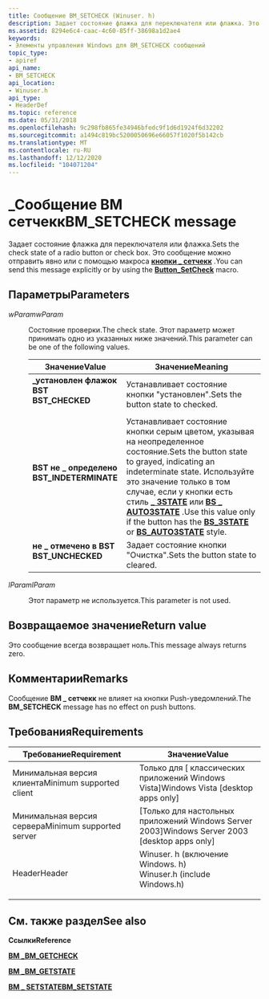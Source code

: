 ```yaml
---
title: Сообщение BM_SETCHECK (Winuser. h)
description: Задает состояние флажка для переключателя или флажка. Это сообщение можно отправить явно или с помощью \_ макроса кнопки сетчекк.
ms.assetid: 8294e6c4-caac-4c60-85ff-38698a1d2ae4
keywords:
- Элементы управления Windows для BM_SETCHECK сообщений
topic_type:
- apiref
api_name:
- BM_SETCHECK
api_location:
- Winuser.h
api_type:
- HeaderDef
ms.topic: reference
ms.date: 05/31/2018
ms.openlocfilehash: 9c298fb865fe34946bfedc9f1d6d1924f6d32202
ms.sourcegitcommit: a1494c819bc5200050696e66057f1020f5b142cb
ms.translationtype: MT
ms.contentlocale: ru-RU
ms.lasthandoff: 12/12/2020
ms.locfileid: "104071204"
---
```

# <a name="bm_setcheck-message"></a><span data-ttu-id="867d1-105">\_Сообщение BM сетчекк</span><span class="sxs-lookup"><span data-stu-id="867d1-105">BM\_SETCHECK message</span></span>

<span data-ttu-id="867d1-106">Задает состояние флажка для переключателя или флажка.</span><span class="sxs-lookup"><span data-stu-id="867d1-106">Sets the check state of a radio button or check box.</span></span> <span data-ttu-id="867d1-107">Это сообщение можно отправить явно или с помощью макроса [**кнопки \_ сетчекк**](/windows/desktop/api/Windowsx/nf-windowsx-button_setcheck) .</span><span class="sxs-lookup"><span data-stu-id="867d1-107">You can send this message explicitly or by using the [**Button\_SetCheck**](/windows/desktop/api/Windowsx/nf-windowsx-button_setcheck) macro.</span></span>

## <a name="parameters"></a><span data-ttu-id="867d1-108">Параметры</span><span class="sxs-lookup"><span data-stu-id="867d1-108">Parameters</span></span>

<dl> <dt>

<span data-ttu-id="867d1-109">*wParam*</span><span class="sxs-lookup"><span data-stu-id="867d1-109">*wParam*</span></span> 
</dt> <dd>

<span data-ttu-id="867d1-110">Состояние проверки.</span><span class="sxs-lookup"><span data-stu-id="867d1-110">The check state.</span></span> <span data-ttu-id="867d1-111">Этот параметр может принимать одно из указанных ниже значений.</span><span class="sxs-lookup"><span data-stu-id="867d1-111">This parameter can be one of the following values.</span></span>



| <span data-ttu-id="867d1-112">Значение</span><span class="sxs-lookup"><span data-stu-id="867d1-112">Value</span></span>                                                                                                                                                                     | <span data-ttu-id="867d1-113">Значение</span><span class="sxs-lookup"><span data-stu-id="867d1-113">Meaning</span></span>                                                                                                                                                                                                                                |
|---------------------------------------------------------------------------------------------------------------------------------------------------------------------------|----------------------------------------------------------------------------------------------------------------------------------------------------------------------------------------------------------------------------------------|
| <span id="BST_CHECKED"></span><span id="bst_checked"></span><dl> <span data-ttu-id="867d1-114"><dt>**\_установлен флажок BST**</dt></span><span class="sxs-lookup"><span data-stu-id="867d1-114"><dt>**BST\_CHECKED**</dt></span></span> </dl>                   | <span data-ttu-id="867d1-115">Устанавливает состояние кнопки "установлен".</span><span class="sxs-lookup"><span data-stu-id="867d1-115">Sets the button state to checked.</span></span><br/>                                                                                                                                                                                           |
| <span id="BST_INDETERMINATE"></span><span id="bst_indeterminate"></span><dl> <span data-ttu-id="867d1-116"><dt>**BST не \_ определено**</dt></span><span class="sxs-lookup"><span data-stu-id="867d1-116"><dt>**BST\_INDETERMINATE**</dt></span></span> </dl> | <span data-ttu-id="867d1-117">Устанавливает состояние кнопки серым цветом, указывая на неопределенное состояние.</span><span class="sxs-lookup"><span data-stu-id="867d1-117">Sets the button state to grayed, indicating an indeterminate state.</span></span> <span data-ttu-id="867d1-118">Используйте это значение только в том случае, если у кнопки есть стиль [**\_ 3STATE**](button-styles.md) или [**BS \_ AUTO3STATE**](button-styles.md) .</span><span class="sxs-lookup"><span data-stu-id="867d1-118">Use this value only if the button has the [**BS\_3STATE**](button-styles.md) or [**BS\_AUTO3STATE**](button-styles.md) style.</span></span><br/> |
| <span id="BST_UNCHECKED"></span><span id="bst_unchecked"></span><dl> <span data-ttu-id="867d1-119"><dt>**не \_ отмечено в BST**</dt></span><span class="sxs-lookup"><span data-stu-id="867d1-119"><dt>**BST\_UNCHECKED**</dt></span></span> </dl>             | <span data-ttu-id="867d1-120">Задает состояние кнопки "Очистка".</span><span class="sxs-lookup"><span data-stu-id="867d1-120">Sets the button state to cleared.</span></span><br/>                                                                                                                                                                                           |



 

</dd> <dt>

<span data-ttu-id="867d1-121">*lParam*</span><span class="sxs-lookup"><span data-stu-id="867d1-121">*lParam*</span></span> 
</dt> <dd>

<span data-ttu-id="867d1-122">Этот параметр не используется.</span><span class="sxs-lookup"><span data-stu-id="867d1-122">This parameter is not used.</span></span>

</dd> </dl>

## <a name="return-value"></a><span data-ttu-id="867d1-123">Возвращаемое значение</span><span class="sxs-lookup"><span data-stu-id="867d1-123">Return value</span></span>

<span data-ttu-id="867d1-124">Это сообщение всегда возвращает ноль.</span><span class="sxs-lookup"><span data-stu-id="867d1-124">This message always returns zero.</span></span>

## <a name="remarks"></a><span data-ttu-id="867d1-125">Комментарии</span><span class="sxs-lookup"><span data-stu-id="867d1-125">Remarks</span></span>

<span data-ttu-id="867d1-126">Сообщение **BM \_ сетчекк** не влияет на кнопки Push-уведомлений.</span><span class="sxs-lookup"><span data-stu-id="867d1-126">The **BM\_SETCHECK** message has no effect on push buttons.</span></span>

## <a name="requirements"></a><span data-ttu-id="867d1-127">Требования</span><span class="sxs-lookup"><span data-stu-id="867d1-127">Requirements</span></span>



| <span data-ttu-id="867d1-128">Требование</span><span class="sxs-lookup"><span data-stu-id="867d1-128">Requirement</span></span> | <span data-ttu-id="867d1-129">Значение</span><span class="sxs-lookup"><span data-stu-id="867d1-129">Value</span></span> |
|-------------------------------------|----------------------------------------------------------------------------------------------------------|
| <span data-ttu-id="867d1-130">Минимальная версия клиента</span><span class="sxs-lookup"><span data-stu-id="867d1-130">Minimum supported client</span></span><br/> | <span data-ttu-id="867d1-131">Только для \[ классических приложений Windows Vista\]</span><span class="sxs-lookup"><span data-stu-id="867d1-131">Windows Vista \[desktop apps only\]</span></span><br/>                                                           |
| <span data-ttu-id="867d1-132">Минимальная версия сервера</span><span class="sxs-lookup"><span data-stu-id="867d1-132">Minimum supported server</span></span><br/> | <span data-ttu-id="867d1-133">\[Только для настольных приложений Windows Server 2003\]</span><span class="sxs-lookup"><span data-stu-id="867d1-133">Windows Server 2003 \[desktop apps only\]</span></span><br/>                                                     |
| <span data-ttu-id="867d1-134">Header</span><span class="sxs-lookup"><span data-stu-id="867d1-134">Header</span></span><br/>                   | <dl> <span data-ttu-id="867d1-135"><dt>Winuser. h (включение Windows. h)</dt></span><span class="sxs-lookup"><span data-stu-id="867d1-135"><dt>Winuser.h (include Windows.h)</dt></span></span> </dl> |



## <a name="see-also"></a><span data-ttu-id="867d1-136">См. также раздел</span><span class="sxs-lookup"><span data-stu-id="867d1-136">See also</span></span>

<dl> <dt>

<span data-ttu-id="867d1-137">**Ссылки**</span><span class="sxs-lookup"><span data-stu-id="867d1-137">**Reference**</span></span>
</dt> <dt>

[<span data-ttu-id="867d1-138">**BM \_**</span><span class="sxs-lookup"><span data-stu-id="867d1-138">**BM\_GETCHECK**</span></span>](bm-getcheck.md)
</dt> <dt>

[<span data-ttu-id="867d1-139">**BM \_**</span><span class="sxs-lookup"><span data-stu-id="867d1-139">**BM\_GETSTATE**</span></span>](bm-getstate.md)
</dt> <dt>

[<span data-ttu-id="867d1-140">**BM \_ SETSTATE**</span><span class="sxs-lookup"><span data-stu-id="867d1-140">**BM\_SETSTATE**</span></span>](bm-setstate.md)
</dt> </dl>

 

 





